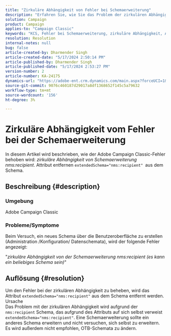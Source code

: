 ```yaml
---
title: "Zirkuläre Abhängigkeit von Fehler bei Schemaerweiterung"
description: "Erfahren Sie, wie Sie das Problem der zirkulären Abhängigkeit vom Fehler bei der Schemaerweiterung in Adobe Campaign Classic lösen können."
solution: Campaign
product: Campaign
applies-to: "Campaign Classic"
keywords: "KCS, Fehler bei Schemaerweiterung, zirkuläre Abhängigkeit, ACC, Adobe Campaign Classic"
resolution: Resolution
internal-notes: null
bug: false
article-created-by: Dharmender Singh
article-created-date: "5/17/2024 2:50:14 PM"
article-published-by: Dharmender Singh
article-published-date: "5/17/2024 2:53:27 PM"
version-number: 2
article-number: KA-24175
dynamics-url: "https://adobe-ent.crm.dynamics.com/main.aspx?forceUCI=1&pagetype=entityrecord&etn=knowledgearticle&id=095a0fc3-5c14-ef11-9f89-000d3a37816b"
source-git-commit: 9076c460187d29017a8df1368652f145c5a79632
workflow-type: tm+mt
source-wordcount: '156'
ht-degree: 3%

---
```


# Zirkuläre Abhängigkeit vom Fehler bei der Schemaerweiterung


In diesem Artikel wird beschrieben, wie der Adobe Campaign Classic-Fehler behoben wird: *zirkuläre Abhängigkeit von Schemaerweiterung nms:recipient*. Attribut entfernen `extendedSchema="nms:recipient" `aus dem Schema.

## Beschreibung {#description}


### Umgebung

Adobe Campaign Classic

### Probleme/Symptome

Beim Versuch, ein neues Schema über die Benutzeroberfläche zu erstellen (Administration /Konfiguration/ Datenschemata), wird der folgende Fehler angezeigt:

&quot;*zirkuläre Abhängigkeit von der Schemaerweiterung nms:recipient (es kann ein beliebiges Schema sein)*&quot;


## Auflösung {#resolution}


Um den Fehler bei der zirkulären Abhängigkeit zu beheben, wird das Attribut `extendedSchema="nms:recipient"` aus dem Schema entfernt werden.
<br>Ursache<br>
Das Problem mit der zirkulären Abhängigkeit wird aufgrund der `nms:recipient` Schema, das aufgrund des Attributs auf sich selbst verweist `extendedSchema="nms:recipient"`. Eine Schemaerweiterung sollte ein anderes Schema erweitern und nicht versuchen, sich selbst zu erweitern. Es wird außerdem nicht empfohlen, OTB-Schemata zu ändern.
